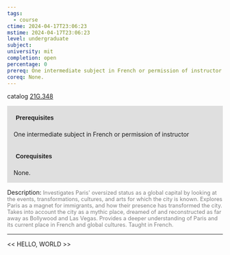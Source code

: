 ```yaml
---
tags:
  - course
ctime: 2024-04-17T23:06:23
mstime: 2024-04-17T23:06:23
level: undergraduate
subject: 
university: mit
completion: open
percentage: 0
prereq: One intermediate subject in French or permission of instructor
coreq: None.
---
```


catalog [21G.348](http://student.mit.edu/catalog/m21Gd.html#21G.348)

<span style="display: block; padding: 15px; background-color: rgb(100, 100, 100, 0.2);"><font id="m_prereq2186_0" style="display: block; font-family: Arial, sans-serif; font-weight: bold; padding: 5px">Prerequisites</font><br><span id="prereq2186_0">One intermediate subject in French or permission of instructor</span></span>
<span style="display: block; padding: 15px; background-color: rgb(100, 100, 100, 0.2);"><font id="m_coreq2186_0" style="display: block; font-family: Arial, sans-serif; font-weight: bold; padding: 5px">Corequisites</font><br><span id="coreq2186_0">None.</span></span>

<font style="">Description:</font>
<font style="color: grey; font-size: 0.8rem;">Investigates Paris' oversized status as a global capital by looking at the events, transformations, cultures, and arts for which the city is known. Explores Paris as a magnet for immigrants, and how their presence has transformed the city. Takes into account the city as a mythic place, dreamed of and reconstructed as far away as Bollywood and Las Vegas. Provides a deeper understanding of Paris and its current place in French and global cultures. Taught in French.</font>



---

<< HELLO, WORLD >>
